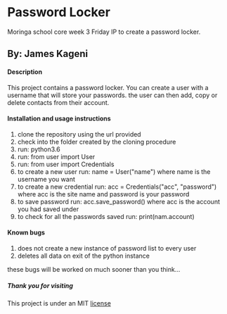 # Password Locker
Moringa school core week 3 Friday IP to create a password locker.

## By: James Kageni

#### Description
This project contains a password locker. You can create a user with a username that will store your passwords.
the user can then add, copy or delete contacts from their account.

#### Installation and usage instructions

1. clone the repository using the url provided
2. check into the folder created by the cloning procedure
3. run: python3.6
4. run: from user import User
5. run: from user import Credentials
6. to create a new user run: name = User("name") where name is the username you want
7. to create a new credential run: acc = Credentials("acc", "password") where acc is the site name and password is your password
8. to save password run: acc.save_password() where acc is the account you had saved under
9. to check for all the passwords saved run: print(nam.account)


#### Known bugs

1. does not create a new instance of password list to every user
2. deletes all data on exit of the python instance

these bugs will be worked on much sooner than you think...

##### Thank you for visiting




This project is under an MIT [license](LICENSE)